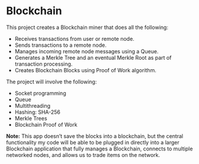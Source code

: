 # Blockchain

This project creates a Blockchain miner that does all the following:

- Receives transactions from user or remote node.
- Sends transactions to a remote node.
- Manages incoming remote node messages using a Queue.
- Generates a Merkle Tree and an eventual Merkle Root as part of transaction processing.
- Creates Blockchain Blocks using Proof of Work algorithm.

The project will involve the following:
- Socket programming
- Queue
- Multithreading
- Hashing: SHA-256
- Merkle Trees
- Blockchain Proof of Work

**Note:** This app doesn’t save the blocks into a blockchain, but the central functionality my code will be able to be plugged in directly into a larger Blockchain application that fully manages a Blockchain, connects to multiple networked nodes, and allows us to trade items on the network. 




